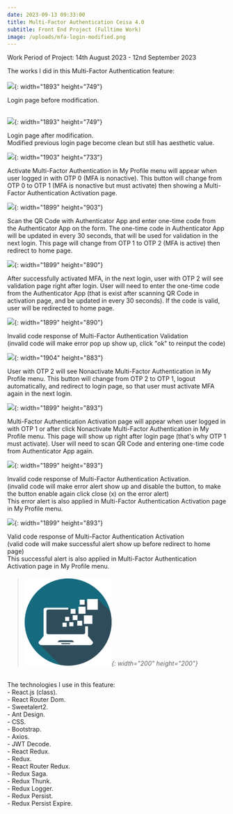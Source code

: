 ```yaml
---
date: 2023-09-13 09:33:00
title: Multi-Factor Authentication Ceisa 4.0
subtitle: Front End Project (Fulltime Work)
image: /uploads/mfa-login-modified.png
---
```

Work Period of Project: 14th August 2023 - 12nd September 2023

The works I did in this Multi-Factor Authentication feature:
<br><br>![](/uploads/mfa-login-modified-before.jpg){: width="1893" height="749"}

Login page before modification.

<br>![](/uploads/mfa-login-modified-after.jpg){: width="1893" height="749"}

Login page after modification.
<br>Modified previous login page become clean but still has aesthetic value.

![](/uploads/mfa-activate.jpg){: width="1903" height="733"}

Activate Multi-Factor Authentication in My Profile menu will appear when user logged in with OTP 0 (MFA is nonactive). This button will change from OTP 0 to OTP 1 (MFA is nonactive but must activate) then showing a Multi-Factor Authentication Activation page.

![](/uploads/mfa-activation-profile.jpg){: width="1899" height="903"}

Scan the QR Code with Authenticator App and enter one-time code from the Authenticator App on the form. The one-time code in Authenticator App will be updated in every 30 seconds, that will be used for validation in the next login. This page will change from OTP 1 to OTP 2 (MFA is active) then redirect to home page.

![](/uploads/mfa-validation.jpg){: width="1899" height="890"}

After successfully activated MFA, in the next login, user with OTP 2 will see validation page right after login. User will need to enter the one-time code from the Authenticator App (that is exist after scanning QR Code in activation page, and be updated in every 30 seconds). If the code is valid, user will be redirected to home page.

![](/uploads/mfa-validation-error.jpg){: width="1899" height="890"}

Invalid code response of Multi-Factor Authentication Validation
<br>(invalid code will make error pop up show up, click "ok" to reinput the code)

![](/uploads/mfa-nonactivate.jpg){: width="1904" height="883"}

User with OTP 2 will see Nonactivate Multi-Factor Authentication in My Profile menu. This button will change from OTP 2 to OTP 1, logout automatically, and redirect to login page, so that user must activate MFA again in the next login.

![](/uploads/mfa-activation.jpg){: width="1899" height="893"}

Multi-Factor Authentication Activation page will appear when user logged in with OTP 1 or after click Nonactivate Multi-Factor Authentication in My Profile menu. This page will show up right after login page (that's why OTP 1 must activate). User will need to scan QR Code and entering one-time code from Authenticator App again.

![](/uploads/mfa-activation-error.jpg){: width="1899" height="893"}

Invalid code response of Multi-Factor Authentication Activation.
<br>(invalid code will make error alert show up and disable the button, to make the button enable again click close (x) on the error alert)
<br>This error alert is also applied in Multi-Factor Authentication Activation page in My Profile menu.

![](/uploads/mfa-activation-success.jpg){: width="1899" height="893"}

Valid code response of Multi-Factor Authentication Activation
<br>(valid code will make successful alert show up before redirect to home page)
<br>This successful alert is also applied in Multi-Factor Authentication Activation page in My Profile menu.

> ###### ​​​​​​​![](/uploads/information-technology-icon-clipart-1-1-1.png){: width="200" height="200"}

The technologies I use in this feature:<br>\- React.js (class).<br>\- React Router Dom.<br>\- Sweetalert2.<br>\- Ant Design.<br>\- CSS.<br>\- Bootstrap.<br>\- Axios.<br>\- JWT Decode.<br>\- React Redux.<br>\- Redux.<br>\- React Router Redux.<br>\- Redux Saga.<br>\- Redux Thunk.<br>\- Redux Logger.<br>\- Redux Persist.<br>\- Redux Persist Expire.